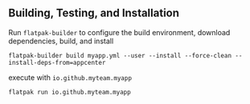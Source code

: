 ## Building, Testing, and Installation

Run `flatpak-builder` to configure the build environment, download dependencies, build, and install

    flatpak-builder build myapp.yml --user --install --force-clean --install-deps-from=appcenter

execute with `io.github.myteam.myapp`

    flatpak run io.github.myteam.myapp
